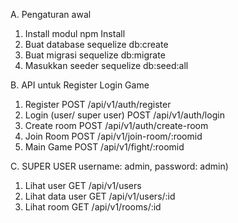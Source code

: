 A. Pengaturan awal

1. Install modul npm Install
2. Buat database sequelize db:create
3. Buat migrasi sequelize db:migrate
4. Masukkan seeder sequelize db:seed:all

B. API untuk Register Login Game

1. Register POST /api/v1/auth/register
2. Login (user/ super user) POST /api/v1/auth/login
3. Create room POST /api/v1/auth/create-room
4. Join Room POST /api/v1/join-room/:roomid
5. Main Game POST /api/v1/fight/:roomid

C. SUPER USER username: admin, password: admin)

1. Lihat user GET /api/v1/users
2. Lihat data user GET /api/v1/users/:id
3. Lihat room GET /api/v1/rooms/:id
